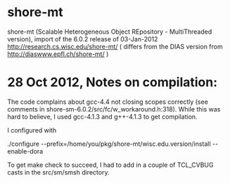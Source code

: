 shore-mt
========

shore-mt (Scalable Heterogeneous Object REpository - MultiThreaded version), import of the 6.0.2 release of 03-Jan-2012  http://research.cs.wisc.edu/shore-mt/ ( differs from the DIAS version from http://diaswww.epfl.ch/shore-mt/ )



28 Oct 2012, Notes on compilation:
==================================

The code complains about gcc-4.4 not closing scopes correctly (see comments in shore-sm-6.0.2/src/fc/w_workaround.h:318).
While this was hard to believe, I used gcc-4.1.3 and g++-4.1.3 to get compilation.

I configured with

./configure --prefix=/home/you/pkg/shore-mt/wisc.edu.version/install --enable-dora

To get make check to succeed, I had to add in a couple of TCL_CVBUG casts in the src/sm/smsh directory.
